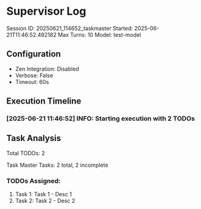 # Supervisor Log
Session ID: 20250621_114652_taskmaster
Started: 2025-06-21T11:46:52.492182
Max Turns: 10
Model: test-model

## Configuration
- Zen Integration: Disabled
- Verbose: False
- Timeout: 60s

## Execution Timeline

### [2025-06-21 11:46:52] INFO: Starting execution with 2 TODOs

## Task Analysis
Total TODOs: 2

Task Master Tasks: 2 total, 2 incomplete

### TODOs Assigned:
1. Task 1: Task 1 - Desc 1
2. Task 2: Task 2 - Desc 2
